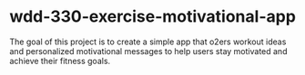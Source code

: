 # wdd-330-exercise-motivational-app
The goal of this project is to create a simple app that o2ers workout ideas and personalized motivational messages to help users stay motivated and achieve their fitness goals.
